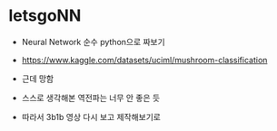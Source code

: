 # letsgoNN
 
- Neural Network 순수 python으로 짜보기
- https://www.kaggle.com/datasets/uciml/mushroom-classification

- 근데 망함
- 스스로 생각해본 역전파는 너무 안 좋은 듯
- 따라서 3b1b 영상 다시 보고 제작해보기로